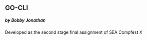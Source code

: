 ## GO-CLI
##### by Bobby Jonathan

Developed as the second stage final assignment of SEA Compfest X



